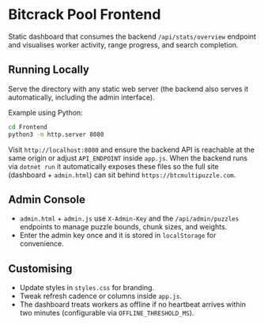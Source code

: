 # Bitcrack Pool Frontend

Static dashboard that consumes the backend `/api/stats/overview` endpoint and visualises worker activity, range progress, and search completion.

## Running Locally

Serve the directory with any static web server (the backend also serves it automatically, including the admin interface).

Example using Python:

```bash
cd Frontend
python3 -m http.server 8080
```

Visit `http://localhost:8080` and ensure the backend API is reachable at the same origin or adjust `API_ENDPOINT` inside `app.js`. When the backend runs via `dotnet run` it automatically exposes these files so the full site (dashboard + `admin.html`) can sit behind `https://btcmultipuzzle.com`.

## Admin Console

- `admin.html` + `admin.js` use `X-Admin-Key` and the `/api/admin/puzzles` endpoints to manage puzzle bounds, chunk sizes, and weights.
- Enter the admin key once and it is stored in `localStorage` for convenience.

## Customising

- Update styles in `styles.css` for branding.
- Tweak refresh cadence or columns inside `app.js`.
- The dashboard treats workers as offline if no heartbeat arrives within two minutes (configurable via `OFFLINE_THRESHOLD_MS`).
